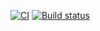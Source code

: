 [![CI](https://github.com/MiXACT/dom_game/actions/workflows/web.yml/badge.svg)](https://github.com/MiXACT/dom_game/actions/workflows/web.yml)
[![Build status](https://ci.appveyor.com/api/projects/status/s8l4f34dubxjtuul?svg=true)](https://ci.appveyor.com/project/MiXACT/dom-game)